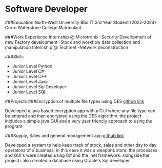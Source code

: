 # Software Developer

###Education
North-West University BSc IT 3rd Year Student (2022-2024)
Curro Waterstone College Matriculant

###Work Experience
Internship @ Microtronix
-Security Development of new Factory development
-Stock and workflow data collection and manipulation
Internship @ Techmet 
-Network deconstruction 

###Skills
- Junior Level Python
- Junior Level C#
- Junior Level C++
- Junior Level Java
- Junior Level Sql Developer
- Junior Level SQl

##Projects
###Encryption of multiple file types using DES
[github link](https://github.com/ConnorLangley/CMPG-215-proj)

Developed a java based encryption app with a GUI where any file type can be entered and then encrypted using the DES algorithm. the project includes a simple java GUI and a very user friendly approach to using the program

###Supply, Sales and general management app
[github link](https://github.com/ConnorLangley/Weapon-Store)

Developed a system to help keep track of stock, sales and other day to day operatons of a business, in this case it was a weapons store. the processes and GUI's were created using C# and the .net framework. alongside the project i also created a database using Oracle's Sql developer.


